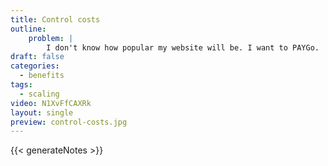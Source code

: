 ```yaml
---
title: Control costs
outline:
    problem: |
        I don't know how popular my website will be. I want to PAYGo.
draft: false
categories:
  - benefits
tags:
  - scaling
video: N1XvFfCAXRk
layout: single
preview: control-costs.jpg
---
```


{{< generateNotes >}}
